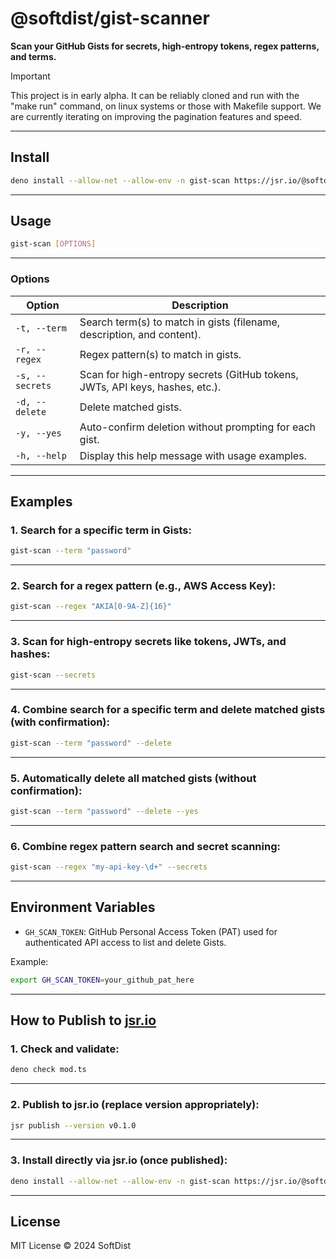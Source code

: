# @softdist/gist-scanner

**Scan your GitHub Gists for secrets, high-entropy tokens, regex patterns, and terms.**

> [!IMPORTANT]
>
> This project is in early alpha.  It can be reliably cloned and run with the "make run" command, on linux systems or those with Makefile support.  We are currently iterating on improving the pagination features and speed.

---

## Install

```bash
deno install --allow-net --allow-env -n gist-scan https://jsr.io/@softdist/gist-scanner@v0.1.2
```

---

## Usage

```bash
gist-scan [OPTIONS]
```

---

### Options

| Option               | Description                                                                      |
|---------------------|----------------------------------------------------------------------------------|
| `-t, --term`         | Search term(s) to match in gists (filename, description, and content).            |
| `-r, --regex`        | Regex pattern(s) to match in gists.                                              |
| `-s, --secrets`      | Scan for high-entropy secrets (GitHub tokens, JWTs, API keys, hashes, etc.).      |
| `-d, --delete`       | Delete matched gists.                                                            |
| `-y, --yes`          | Auto-confirm deletion without prompting for each gist.                          |
| `-h, --help`         | Display this help message with usage examples.                                   |

---

## Examples

### 1. Search for a specific term in Gists:

```bash
gist-scan --term "password"
```

---

### 2. Search for a regex pattern (e.g., AWS Access Key):

```bash
gist-scan --regex "AKIA[0-9A-Z]{16}"
```

---

### 3. Scan for high-entropy secrets like tokens, JWTs, and hashes:

```bash
gist-scan --secrets
```

---

### 4. Combine search for a specific term and delete matched gists (with confirmation):

```bash
gist-scan --term "password" --delete
```

---

### 5. Automatically delete all matched gists (without confirmation):

```bash
gist-scan --term "password" --delete --yes
```

---

### 6. Combine regex pattern search and secret scanning:

```bash
gist-scan --regex "my-api-key-\d+" --secrets
```

---

## Environment Variables

- `GH_SCAN_TOKEN`: GitHub Personal Access Token (PAT) used for authenticated API access to list and delete Gists.

Example:

```bash
export GH_SCAN_TOKEN=your_github_pat_here
```

---

## How to Publish to [jsr.io](https://jsr.io)

### 1. Check and validate:

```bash
deno check mod.ts
```

---

### 2. Publish to jsr.io (replace version appropriately):

```bash
jsr publish --version v0.1.0
```

---

### 3. Install directly via jsr.io (once published):

```bash
deno install --allow-net --allow-env -n gist-scan https://jsr.io/@softdist/gist-scanner@0.1.0
```

---

## License

MIT License © 2024 SoftDist